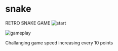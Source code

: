 # snake
RETRO SNAKE GAME
![start](https://github.com/MaciejKutynia/snake/assets/74509428/cd2795c7-1c50-4613-bc44-790bbf22558e)

![gameplay](https://github.com/MaciejKutynia/snake/assets/74509428/a6e980eb-191b-493a-be0d-9d2a6769a3b8)

Challanging game speed increasing every 10 points
